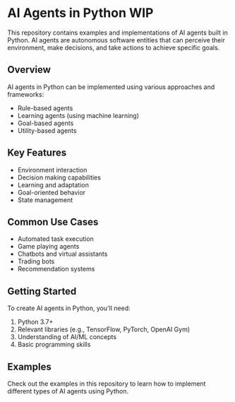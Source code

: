 # AI Agents in Python WIP

This repository contains examples and implementations of AI agents built in Python. AI agents are autonomous software entities that can perceive their environment, make decisions, and take actions to achieve specific goals.

## Overview

AI agents in Python can be implemented using various approaches and frameworks:

- Rule-based agents
- Learning agents (using machine learning)
- Goal-based agents
- Utility-based agents

## Key Features

- Environment interaction
- Decision making capabilities
- Learning and adaptation
- Goal-oriented behavior
- State management

## Common Use Cases

- Automated task execution
- Game playing agents
- Chatbots and virtual assistants
- Trading bots
- Recommendation systems

## Getting Started

To create AI agents in Python, you'll need:

1. Python 3.7+
2. Relevant libraries (e.g., TensorFlow, PyTorch, OpenAI Gym)
3. Understanding of AI/ML concepts
4. Basic programming skills

## Examples

Check out the examples in this repository to learn how to implement different types of AI agents using Python.

